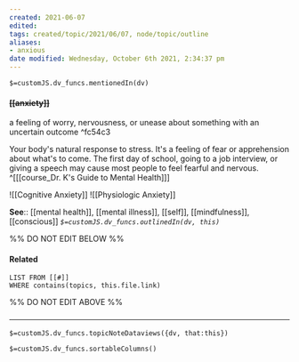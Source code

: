 ```yaml
---
created: 2021-06-07
edited: 
tags: created/topic/2021/06/07, node/topic/outline
aliases:
- anxious
date modified: Wednesday, October 6th 2021, 2:34:37 pm
---
```

`$=customJS.dv_funcs.mentionedIn(dv)`

#### <s class="topic-title">[[anxiety]]</s> 

a feeling of worry, nervousness, or unease about something with an uncertain outcome ^fc54c3

Your body's natural response to stress. It's a feeling of fear or apprehension about what's to come. The first day of school, going to a job interview, or giving a speech may cause most people to feel fearful and nervous.
 ^[[[course_Dr. K's Guide to Mental Health]]]

 ![[Cognitive Anxiety]]
 ![[Physiologic Anxiety]]
 
**See**:: [[mental health]], [[mental illness]], [[self]], [[mindfulness]], [[conscious]]
*`$=customJS.dv_funcs.outlinedIn(dv, this)`*

%% DO NOT EDIT BELOW %%

#### Related 

```dataview
LIST FROM [[#]]
WHERE contains(topics, this.file.link)
```
%% DO NOT EDIT ABOVE %%

### <hr class="dataviews"/>
`$=customJS.dv_funcs.topicNoteDataviews({dv, that:this})`
	
`$=customJS.dv_funcs.sortableColumns()`
